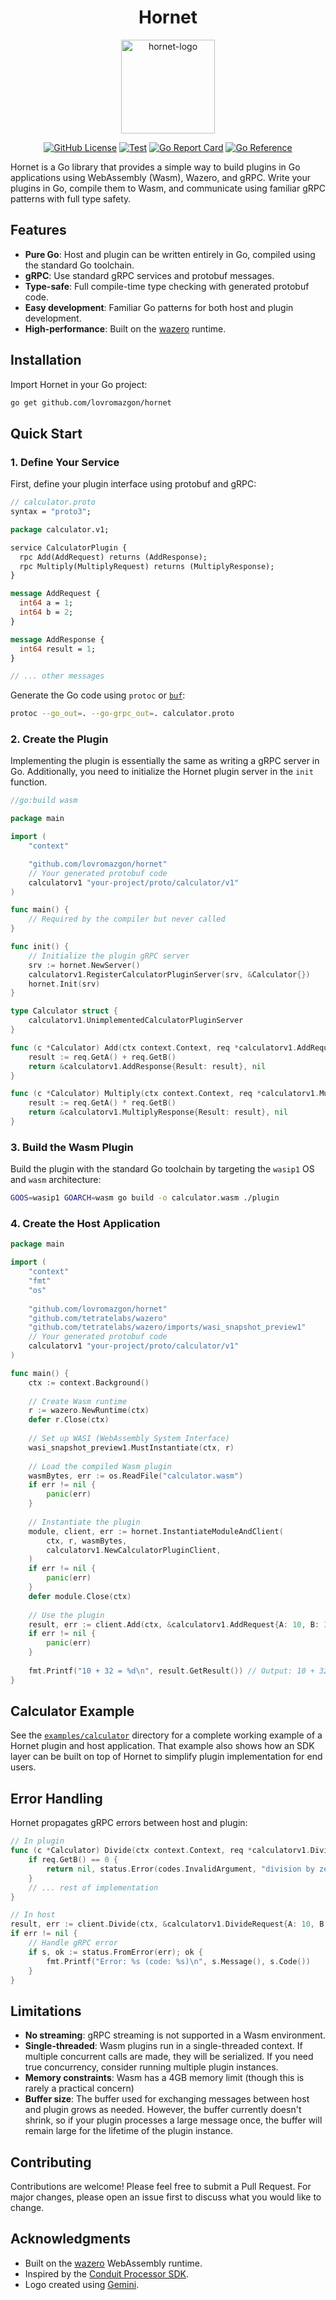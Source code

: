 <h1 align="center">Hornet</h1>
<p align="center">
  <img width="150" alt="hornet-logo" src="https://github.com/user-attachments/assets/9cf7ef84-b4c8-4fa8-ae4d-8814b481fab9" />
</p>
<p align="center">
  <a href="https://github.com/lovromazgon/hornet/blob/main/LICENSE"><img alt="GitHub License" src="https://img.shields.io/github/license/lovromazgon/hornet" /></a>
  <a href="https://github.com/lovromazgon/hornet/actions/workflows/test.yml"><img alt="Test" src="https://github.com/lovromazgon/hornet/actions/workflows/test.yml/badge.svg" /></a>
  <a href="https://goreportcard.com/report/github.com/lovromazgon/hornet"><img alt="Go Report Card" src="https://goreportcard.com/badge/github.com/lovromazgon/hornet" /></a>
  <a href="https://pkg.go.dev/github.com/lovromazgon/hornet"><img alt="Go Reference" src="https://pkg.go.dev/badge/github.com/lovromazgon/hornet.svg" /></a>
</p>

Hornet is a Go library that provides a simple way to build plugins in Go
applications using WebAssembly (Wasm), Wazero, and gRPC. Write your plugins in
Go, compile them to Wasm, and communicate using familiar gRPC patterns with full
type safety.

## Features

- **Pure Go**: Host and plugin can be written entirely in Go, compiled using the
  standard Go toolchain.
- **gRPC**: Use standard gRPC services and protobuf messages.
- **Type-safe**: Full compile-time type checking with generated protobuf code.
- **Easy development**: Familiar Go patterns for both host and plugin development.
- **High-performance**: Built on the [wazero](https://wazero.io/) runtime.

## Installation

Import Hornet in your Go project:

```bash
go get github.com/lovromazgon/hornet
```

## Quick Start

### 1. Define Your Service

First, define your plugin interface using protobuf and gRPC:

```protobuf
// calculator.proto
syntax = "proto3";

package calculator.v1;

service CalculatorPlugin {
  rpc Add(AddRequest) returns (AddResponse);
  rpc Multiply(MultiplyRequest) returns (MultiplyResponse);
}

message AddRequest {
  int64 a = 1;
  int64 b = 2;
}

message AddResponse {
  int64 result = 1;
}

// ... other messages
```

Generate the Go code using `protoc` or [`buf`](https://buf.build/docs/cli/):

```bash
protoc --go_out=. --go-grpc_out=. calculator.proto
```

### 2. Create the Plugin

Implementing the plugin is essentially the same as writing a gRPC server in Go.
Additionally, you need to initialize the Hornet plugin server in the `init`
function.

```go
//go:build wasm

package main

import (
    "context"

    "github.com/lovromazgon/hornet"
    // Your generated protobuf code
    calculatorv1 "your-project/proto/calculator/v1"
)

func main() {
    // Required by the compiler but never called
}

func init() {
    // Initialize the plugin gRPC server
    srv := hornet.NewServer()
    calculatorv1.RegisterCalculatorPluginServer(srv, &Calculator{})
    hornet.Init(srv)
}

type Calculator struct {
    calculatorv1.UnimplementedCalculatorPluginServer
}

func (c *Calculator) Add(ctx context.Context, req *calculatorv1.AddRequest) (*calculatorv1.AddResponse, error) {
    result := req.GetA() + req.GetB()
    return &calculatorv1.AddResponse{Result: result}, nil
}

func (c *Calculator) Multiply(ctx context.Context, req *calculatorv1.MultiplyRequest) (*calculatorv1.MultiplyResponse, error) {
    result := req.GetA() * req.GetB()
    return &calculatorv1.MultiplyResponse{Result: result}, nil
}
```

### 3. Build the Wasm Plugin

Build the plugin with the standard Go toolchain by targeting the `wasip1` OS and
`wasm` architecture:

```bash
GOOS=wasip1 GOARCH=wasm go build -o calculator.wasm ./plugin
```

### 4. Create the Host Application

```go
package main

import (
    "context"
    "fmt"
    "os"
    
    "github.com/lovromazgon/hornet"
    "github.com/tetratelabs/wazero"
    "github.com/tetratelabs/wazero/imports/wasi_snapshot_preview1"
    // Your generated protobuf code
    calculatorv1 "your-project/proto/calculator/v1"
)

func main() {
    ctx := context.Background()
    
    // Create Wasm runtime
    r := wazero.NewRuntime(ctx)
    defer r.Close(ctx)
    
    // Set up WASI (WebAssembly System Interface)
    wasi_snapshot_preview1.MustInstantiate(ctx, r)
    
    // Load the compiled Wasm plugin
    wasmBytes, err := os.ReadFile("calculator.wasm")
    if err != nil {
        panic(err)
    }
    
    // Instantiate the plugin
    module, client, err := hornet.InstantiateModuleAndClient(
        ctx, r, wasmBytes, 
        calculatorv1.NewCalculatorPluginClient,
    )
    if err != nil {
        panic(err)
    }
    defer module.Close(ctx)
    
    // Use the plugin
    result, err := client.Add(ctx, &calculatorv1.AddRequest{A: 10, B: 32})
    if err != nil {
        panic(err)
    }
    
    fmt.Printf("10 + 32 = %d\n", result.GetResult()) // Output: 10 + 32 = 42
}
```

## Calculator Example

See the [`examples/calculator`](./examples/calculator) directory for a complete
working example of a Hornet plugin and host application. That example also shows
how an SDK layer can be built on top of Hornet to simplify plugin implementation
for end users.

## Error Handling

Hornet propagates gRPC errors between host and plugin:

```go
// In plugin
func (c *Calculator) Divide(ctx context.Context, req *calculatorv1.DivideRequest) (*calculatorv1.DivideResponse, error) {
    if req.GetB() == 0 {
        return nil, status.Error(codes.InvalidArgument, "division by zero")
    }
    // ... rest of implementation
}

// In host
result, err := client.Divide(ctx, &calculatorv1.DivideRequest{A: 10, B: 0})
if err != nil {
    // Handle gRPC error
    if s, ok := status.FromError(err); ok {
        fmt.Printf("Error: %s (code: %s)\n", s.Message(), s.Code())
    }
}
```

## Limitations

- **No streaming**: gRPC streaming is not supported in a Wasm environment.
- **Single-threaded**: Wasm plugins run in a single-threaded context. If multiple
  concurrent calls are made, they will be serialized. If you need true concurrency,
  consider running multiple plugin instances.
- **Memory constraints**: Wasm has a 4GB memory limit (though this is rarely a
  practical concern)
- **Buffer size**: The buffer used for exchanging messages between host and plugin
  grows as needed. However, the buffer currently doesn't shrink, so if your plugin
  processes a large message once, the buffer will remain large for the lifetime
  of the plugin instance.

## Contributing

Contributions are welcome! Please feel free to submit a Pull Request. For major
changes, please open an issue first to discuss what you would like to change.

## Acknowledgments

- Built on the [wazero](https://wazero.io/) WebAssembly runtime.
- Inspired by the [Conduit Processor SDK](https://github.com/ConduitIO/conduit-processor-sdk).
- Logo created using [Gemini](https://gemini.google.com/).
